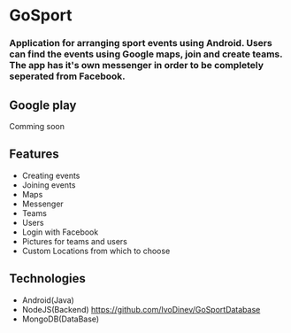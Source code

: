 # GoSport
### Application for arranging sport events using Android. Users can find the events using Google maps, join and create teams. The app has it's own messenger in order to be completely seperated from Facebook.


## Google play
Comming soon

## Features
- Creating events
- Joining events
- Maps
- Messenger
- Teams
- Users
- Login with Facebook
- Pictures for teams and users
- Custom Locations from which to choose

## Technologies
- Android(Java)
- NodeJS(Backend) https://github.com/IvoDinev/GoSportDatabase
- MongoDB(DataBase)
